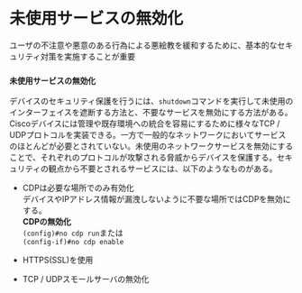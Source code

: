 # 未使用サービスの無効化
ユーザの不注意や悪意のある行為による悪絵教を緩和するために、基本的なセキュリティ対策を実施することが重要

### `未使用サービスの無効化`
デバイスのセキュリティ保護を行うには、`shutdown`コマンドを実行して未使用のインターフェイスを遮断する方法と、不要なサービスを無効にする方法がある。Ciscoデバイスには管理や既存環境への統合を容易にするために様々なTCP / UDPプロトコルを実装できる。一方で一般的なネットワークにおいてサービスのほとんどが必要とされていない。未使用のネットワークサービスを無効にすることで、それぞれのプロトコルが攻撃される脅威からデバイスを保護する。セキュリティの観点から不要とされるサービスには、以下のようなものがある。

- CDPは必要な場所でのみ有効化  
デバイスやIPアドレス情報が漏洩しないように不要な場所ではCDPを無効にする。  
**CDPの無効化**  
`(config)#no cdp run`または  
`(config-if)#no cdp enable`

- HTTPS(SSL)を使用

- TCP / UDPスモールサーバの無効化

